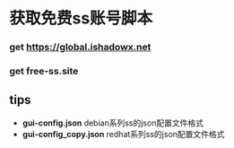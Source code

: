 # 获取免费ss账号脚本

### get https://global.ishadowx.net


### get free-ss.site

## tips

* **gui-config.json** debian系列ss的json配置文件格式
* **gui-config_copy.json** redhat系列ss的json配置文件格式
